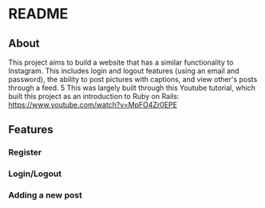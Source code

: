 # README

## About
This project aims to build a website that has a similar functionality to Instagram. This includes login and logout features (using an email and password), the ability to post pictures with captions, and view other's posts through a feed.
5
This was largely built through this Youtube tutorial, which built this project as an introduction to Ruby on Rails: https://www.youtube.com/watch?v=MpFO4Zr0EPE

## Features

### Register

### Login/Logout

### Adding a new post
